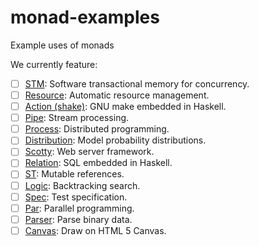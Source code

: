 # monad-examples
Example uses of monads

We currently feature:

- [ ] [STM](https://hackage.haskell.org/package/stm-2.4.4.1/docs/Control-Monad-STM.html#t:STM): Software transactional memory for concurrency.
- [ ] [Resource](https://hackage.haskell.org/package/resourcet-1.1.7.4/docs/Control-Monad-Trans-Resource.html#t:ResourceT): Automatic resource management.
- [ ] [Action (shake)](https://hackage.haskell.org/package/shake/docs/Development-Shake.html#t:Action): GNU make embedded in Haskell.
- [ ] [Pipe](https://hackage.haskell.org/package/pipes-4.2.0/docs/Pipes.html#t:Pipe): Stream processing.
- [ ] [Process](https://hackage.haskell.org/package/distributed-process-0.6.1/docs/Control-Distributed-Process.html#t:Process): Distributed programming.
- [ ] [Distribution](https://hackage.haskell.org/package/probability-0.2.5/docs/Numeric-Probability-Distribution.html#t:T): Model probability distributions.
- [ ] [Scotty](https://hackage.haskell.org/package/scotty-0.10.2/docs/Web-Scotty.html#t:ScottyM): Web server framework.
- [ ] [Relation](https://hackage.haskell.org/package/relational-query-0.8.2.1/docs/Database-Relational-Query-Monad-BaseType.html#t:Relation): SQL embedded in Haskell.
- [ ] [ST](https://hackage.haskell.org/package/base-4.9.0.0/docs/Control-Monad-ST.html#t:ST): Mutable references.
- [ ] [Logic](https://hackage.haskell.org/package/logict-0.6.0.2/docs/Control-Monad-Logic.html#t:Logic): Backtracking search.
- [ ] [Spec](https://hackage.haskell.org/package/hspec-core-2.2.3/docs/Test-Hspec-Core-Spec.html#t:Spec): Test specification.
- [ ] [Par](https://hackage.haskell.org/package/monad-par-0.3.4.8/docs/Control-Monad-Par.html#t:Par): Parallel programming.
- [ ] [Parser](https://hackage.haskell.org/package/attoparsec-0.13.0.2/docs/Data-Attoparsec-ByteString.html#t:Parser): Parse binary data.
- [ ] [Canvas](https://hackage.haskell.org/package/blank-canvas-0.6/docs/Graphics-Blank.html#t:Canvas): Draw on HTML 5 Canvas.

